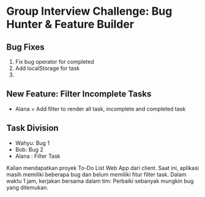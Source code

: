 # Group Interview Challenge: Bug Hunter & Feature Builder

## Bug Fixes

1. Fix bug operator for completed
2. Add localStorage for task 
3. 


## New Feature: Filter Incomplete Tasks

- Alana = Add filter to render all task, incomplete and completed task

## Task Division

- Wahyu: Bug 1
- Bob: Bug 2
- Alana : Filter Task

Kalian mendapatkan proyek To-Do List Web App dari client. Saat ini, aplikasi masih memiliki beberapa bug dan belum memiliki fitur filter task.
Dalam waktu 1 jam, kerjakan bersama dalam tim:
Perbaiki sebanyak mungkin bug yang ditemukan.




